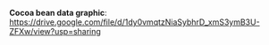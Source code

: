 **Cocoa bean data graphic**: https://drive.google.com/file/d/1dy0vmqtzNiaSybhrD_xmS3ymB3U-ZFXw/view?usp=sharing
